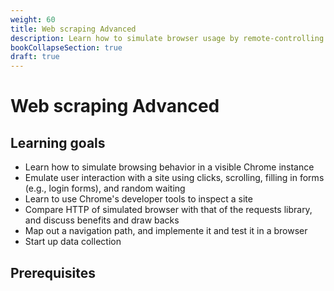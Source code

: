 ```yaml
---
weight: 60
title: Web scraping Advanced
description: Learn how to simulate browser usage by remote-controlling Chrome using chromedriver.
bookCollapseSection: true
draft: true
---
```


# Web scraping Advanced

## Learning goals

- Learn how to simulate browsing behavior in a visible Chrome instance
- Emulate user interaction with a site using clicks, scrolling, filling in forms (e.g., login forms), and random waiting
- Learn to use Chrome's developer tools to inspect a site
- Compare HTTP of simulated browser with that of the requests library, and discuss benefits and draw backs
- Map out a navigation path, and implemente it and test it in a browser
- Start up data collection

## Prerequisites
